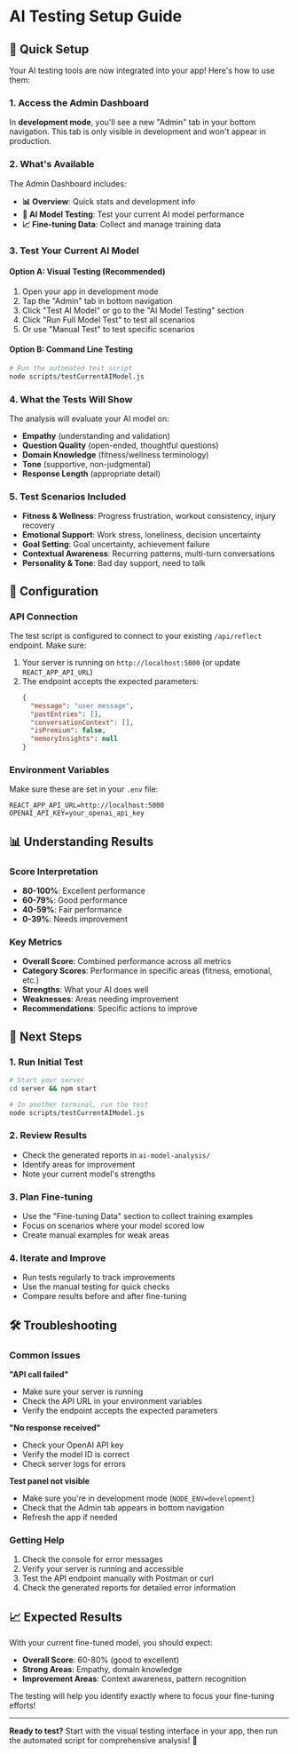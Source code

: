 # AI Testing Setup Guide

## 🚀 Quick Setup

Your AI testing tools are now integrated into your app! Here's how to use them:

### 1. **Access the Admin Dashboard**

In **development mode**, you'll see a new "Admin" tab in your bottom navigation. This tab is only visible in development and won't appear in production.

### 2. **What's Available**

The Admin Dashboard includes:

- **📊 Overview**: Quick stats and development info
- **🧪 AI Model Testing**: Test your current AI model performance
- **📈 Fine-tuning Data**: Collect and manage training data

### 3. **Test Your Current AI Model**

#### Option A: Visual Testing (Recommended)
1. Open your app in development mode
2. Tap the "Admin" tab in bottom navigation
3. Click "Test AI Model" or go to the "AI Model Testing" section
4. Click "Run Full Model Test" to test all scenarios
5. Or use "Manual Test" to test specific scenarios

#### Option B: Command Line Testing
```bash
# Run the automated test script
node scripts/testCurrentAIModel.js
```

### 4. **What the Tests Will Show**

The analysis will evaluate your AI model on:

- **Empathy** (understanding and validation)
- **Question Quality** (open-ended, thoughtful questions)
- **Domain Knowledge** (fitness/wellness terminology)
- **Tone** (supportive, non-judgmental)
- **Response Length** (appropriate detail)

### 5. **Test Scenarios Included**

- **Fitness & Wellness**: Progress frustration, workout consistency, injury recovery
- **Emotional Support**: Work stress, loneliness, decision uncertainty
- **Goal Setting**: Goal uncertainty, achievement failure
- **Contextual Awareness**: Recurring patterns, multi-turn conversations
- **Personality & Tone**: Bad day support, need to talk

## 🔧 Configuration

### API Connection

The test script is configured to connect to your existing `/api/reflect` endpoint. Make sure:

1. Your server is running on `http://localhost:5000` (or update `REACT_APP_API_URL`)
2. The endpoint accepts the expected parameters:
   ```json
   {
     "message": "user message",
     "pastEntries": [],
     "conversationContext": [],
     "isPremium": false,
     "memoryInsights": null
   }
   ```

### Environment Variables

Make sure these are set in your `.env` file:
```env
REACT_APP_API_URL=http://localhost:5000
OPENAI_API_KEY=your_openai_api_key
```

## 📊 Understanding Results

### Score Interpretation
- **80-100%**: Excellent performance
- **60-79%**: Good performance
- **40-59%**: Fair performance
- **0-39%**: Needs improvement

### Key Metrics
- **Overall Score**: Combined performance across all metrics
- **Category Scores**: Performance in specific areas (fitness, emotional, etc.)
- **Strengths**: What your AI does well
- **Weaknesses**: Areas needing improvement
- **Recommendations**: Specific actions to improve

## 🎯 Next Steps

### 1. **Run Initial Test**
```bash
# Start your server
cd server && npm start

# In another terminal, run the test
node scripts/testCurrentAIModel.js
```

### 2. **Review Results**
- Check the generated reports in `ai-model-analysis/`
- Identify areas for improvement
- Note your current model's strengths

### 3. **Plan Fine-tuning**
- Use the "Fine-tuning Data" section to collect training examples
- Focus on scenarios where your model scored low
- Create manual examples for weak areas

### 4. **Iterate and Improve**
- Run tests regularly to track improvements
- Use the manual testing for quick checks
- Compare results before and after fine-tuning

## 🛠️ Troubleshooting

### Common Issues

**"API call failed"**
- Make sure your server is running
- Check the API URL in your environment variables
- Verify the endpoint accepts the expected parameters

**"No response received"**
- Check your OpenAI API key
- Verify the model ID is correct
- Check server logs for errors

**Test panel not visible**
- Make sure you're in development mode (`NODE_ENV=development`)
- Check that the Admin tab appears in bottom navigation
- Refresh the app if needed

### Getting Help

1. Check the console for error messages
2. Verify your server is running and accessible
3. Test the API endpoint manually with Postman or curl
4. Check the generated reports for detailed error information

## 📈 Expected Results

With your current fine-tuned model, you should expect:

- **Overall Score**: 60-80% (good to excellent)
- **Strong Areas**: Empathy, domain knowledge
- **Improvement Areas**: Context awareness, pattern recognition

The testing will help you identify exactly where to focus your fine-tuning efforts!

---

**Ready to test?** Start with the visual testing interface in your app, then run the automated script for comprehensive analysis! 🚀 